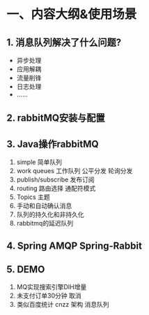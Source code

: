 # 一、内容大纲&使用场景

## 1. 消息队列解决了什么问题?

- 异步处理
- 应用解耦
- 流量削锋
- 日志处理
- ......

## 2. rabbitMQ安装与配置

## 3. Java操作rabbitMQ

1. simple		简单队列
2. work queues		工作队列     公平分发  轮询分发 
3. publish/subscribe	发布订阅
4. routing		路由选择    通配符模式		
5. Topics 		主题
6. 手动和自动确认消息
7. 队列的持久化和非持久化
8. rabbitmq的延迟队列

## 4. Spring AMQP  Spring-Rabbit

## 5. DEMO

1. MQ实现搜索引擎DIH增量 
2. 未支付订单30分钟 取消
3. 类似百度统计 cnzz 架构 消息队列

